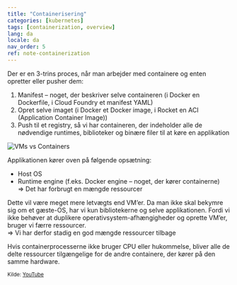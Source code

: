 ```yaml
---
title: "Containerisering"
categories: [kubernetes]
tags: [containerization, overview]
lang: da
locale: da
nav_order: 5
ref: note-containerization
---
```

Der er en 3-trins proces, når man arbejder med containere og enten opretter eller pusher dem:  
1. Manifest – noget, der beskriver selve containeren (i Docker en Dockerfile, i Cloud Foundry et manifest YAML)  
2. Opret selve imaget (i Docker et Docker image, i Rocket en ACI (Application Container Image))  
3. Push til et registry, så vi har containeren, der indeholder alle de nødvendige runtimes, biblioteker og binære filer til at køre en applikation  

![VMs vs Containers](../../../assets/images/vms-vs-containers.png)

Applikationen kører oven på følgende opsætning:  
- Host OS  
- Runtime engine (f.eks. Docker engine – noget, der kører containerne)  
⇒ Det har forbrugt en mængde ressourcer  

Dette vil være meget mere letvægts end VM’er. Da man ikke skal bekymre sig om et gæste-OS, har vi kun bibliotekerne og selve applikationen. Fordi vi ikke behøver at duplikere operativsystem-afhængigheder og oprette VM’er, bruger vi færre ressourcer.  
⇒ Vi har derfor stadig en god mængde ressourcer tilbage  

Hvis containerprocesserne ikke bruger CPU eller hukommelse, bliver alle de delte ressourcer tilgængelige for de andre containere, der kører på den samme hardware.

<small> Kilde: [YouTube](https://www.youtube.com/watch?v=0qotVMX-J5s)</small>